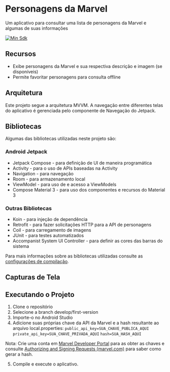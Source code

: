 # Personagens da Marvel

Um aplicativo para consultar uma lista de personagens da Marvel e algumas de suas informações

[![Min Sdk](https://img.shields.io/badge/minSdk-21-green.svg)](https://developer.android.com/about/versions/android-5.0)


## Recursos

- Exibe personagens da Marvel e sua respectiva descrição e imagem (se disponíveis)
- Permite favoritar personagens para consulta offline 


## Arquitetura

Este projeto segue a arquitetura MVVM. A navegação entre diferentes telas do aplicativo é gerenciada pelo componente de Navegação do Jetpack.

## Bibliotecas

Algumas das bibliotecas utilizadas neste projeto são:

### Android Jetpack
- Jetpack Compose - para definição de UI de maneira programática
- Activity - para o uso de APIs baseadas na Activity
- Navigation  - para navegação
- Room - para armazenamento local
- ViewModel - para uso de e acesso a ViewModels
- Compose Material 3 - para uso dos componentes e recursos do Material 3

### Outras Bibliotecas
- Koin - para injeção de dependência
- Retrofit - para fazer solicitações HTTP para a API de personagens
- Coil - para carregamento de imagens
- JUnit - para testes automatizados
- Accompanist System UI Controller  - para definir as cores das barras do sistema

Para mais informações sobre as bibliotecas utilizadas consulte as [configurações de compilação](https://github.com/italocw/marvel-characters/blob/develop/first-version/app/build.gradle).

## Capturas de Tela


## Executando o Projeto

1. Clone o repositório
2. Selecione a branch develop/first-version
3. Importe-o no Android Studio
4. Adicione suas próprias chave da API da Marvel e a hash resultante ao arquivo local.properties:
   `public_api_key=SUA_CHAVE_PUBLICA_AQUI`
   `private_api_key=SUA_CHAVE_PRIVADA_AQUI`
   `hash=SUA_HASH_AQUI` 

  Nota: Crie uma conta em [Marvel Developer Portal](https://developer.marvel.com/) para as obter as chaves e consulte [Authorizing and Signing Requests (marvel.com)](https://developer.marvel.com/documentation/authorization) para saber como gerar a hash. 

5. Compile e execute o aplicativo.
